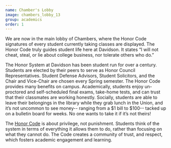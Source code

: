 ```yaml
---
name: Chamber's Lobby
image: chambers_lobby_13
group: academics
order: 1
---
```


We are now in the main lobby of Chambers, where the Honor Code signatures of every student currently taking classes are 
displayed. The Honor Code truly guides student life here at Davidson. It states “I will not cheat, steal, or lie about 
college business, nor tolerate others who do.” 

The Honor System at Davidson has been student run for over a century. Students are elected by their peers to serve as 
Honor Council Representatives. Student Defense Advisors, Student Solicitors, and the Chair and Vice-Chair are chosen 
every Spring semester. The Honor Code provides many benefits on campus. Academically, students enjoy un-proctored and 
self-scheduled final exams, take-home tests, and can trust that their classmates are working honestly. Socially, 
students are able to leave their belongings in the library while they grab lunch in the Union, and it’s not uncommon to 
see money-- ranging from a $1 bill to $100-- tacked up on a bulletin board for weeks. No one wants to take it if it’s 
not theirs! 

The [Honor Code](https://www.davidson.edu/about/distinctly-davidson/honor-code) is about privilege, not punishment. 
Students think of the system in terms of everything it allows them to do, rather than focusing on what they cannot do. 
The Code creates a community of trust, and respect, which fosters academic engagement and learning. 
